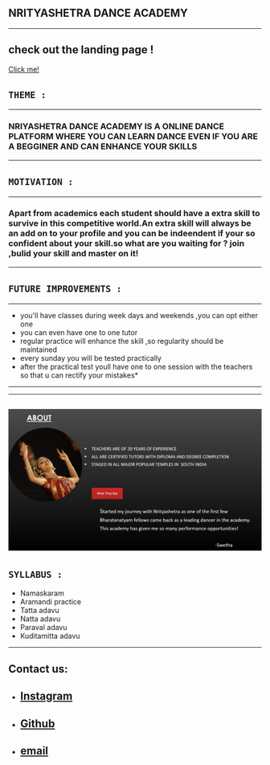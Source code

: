 ## **NRITYASHETRA DANCE ACADEMY**
---
check out the landing page !
---
[Click me!](https://raw.githubusercontent.com/moulika183/Cognizance/master/task3/TASK%203%20moulika%20sai.png)
## **`THEME :`**
---
### NRIYASHETRA DANCE ACADEMY IS A ONLINE DANCE PLATFORM WHERE YOU CAN LEARN DANCE EVEN IF YOU ARE A BEGGINER AND CAN ENHANCE YOUR SKILLS
---
## **`MOTIVATION :`**
---
### Apart from academics each student should have a extra skill to survive in this competitive world.An extra skill will always be an add on to your profile and you can be indeendent if your so confident about your skill.so what are you waiting for ? join ,bulid your skill and master on it!
---
## **`FUTURE IMPROVEMENTS :`**
---
- you'll have classes during week days and weekends ,you can opt either one
- you can even have one to one tutor
- regular practice will enhance the skill ,so regularity should be maintained
- every sunday you will be tested practically
- after the practical test youll have one to one session with the teachers so that u can rectify your mistakes*
---
---
![alt text](https://raw.githubusercontent.com/moulika183/Cognizance/master/task3/landing%20page.jpg)
---
## **`SYLLABUS :`**
- Namaskaram
- Aramandi practice
- Tatta adavu
- Natta adavu
- Paraval adavu
- Kuditamitta adavu
---
## Contact us:
- ## [Instagram](https://www.google.com/url?sa=t&source=web&rct=j&url=https://www.instagram.com/moulika_sai_/&ved=2ahUKEwiKk7qF66f2AhWoTWwGHZE5Ad0Qjjh6BAgGEAE&usg=AOvVaw342VTMXEpSboeed4CmL_xy)
- ## [Github](https://github.com/moulika183/Cognizance.git)
- ## [email](mouliksai183@gmail.com)



